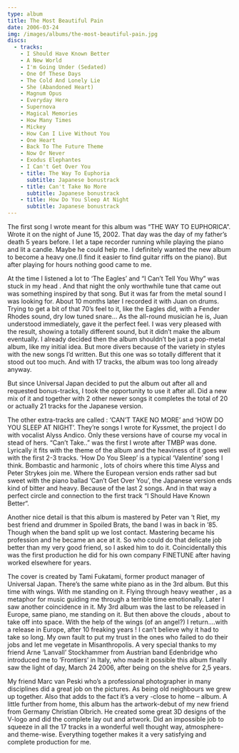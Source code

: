 ```yaml
---
type: album
title: The Most Beautiful Pain
date: 2006-03-24
img: /images/albums/the-most-beautiful-pain.jpg
discs:
  - tracks:
    - I Should Have Known Better
    - A New World
    - I'm Going Under (Sedated)
    - One Of These Days
    - The Cold And Lonely Lie
    - She (Abandoned Heart)
    - Magnum Opus
    - Everyday Hero
    - Supernova
    - Magical Memories
    - How Many Times
    - Mickey
    - How Can I Live Without You
    - One Heart
    - Back To The Future Theme
    - Now Or Never
    - Exodus Elephantes
    - I Can't Get Over You
    - title: The Way To Euphoria
      subtitle: Japanese bonustrack
    - title: Can't Take No More
      subtitle: Japanese bonustrack
    - title: How Do You Sleep At Night
      subtitle: Japanese bonustrack
---
```


The first song I wrote meant for this album was “THE WAY TO EUPHORICA”.
Wrote it on the night of June 15, 2002. That day was the day of my father’s death 5 years before. I let a tape recorder running while playing the piano and lit a candle. Maybe he could help me. I definitely wanted the new album to become a heavy one.(I find it easier to find guitar riffs on the piano).
But after playing for hours nothing good came to me.

At the time I listened a lot to ‘The Eagles’ and “I Can’t Tell You Why” was stuck in my head . And that night the only worthwhile tune that came out was something inspired by that song. But it was far from the metal sound I was looking for. About 10 months later I recorded it with Juan on drums. Trying to get a bit of that 70’s feel to it, like the Eagles did, with a Fender Rhodes sound, dry low tuned snare… As the all-round musician he is, Juan understood immediately, gave it the perfect feel. I was very pleased with the result, showing a totally different sound, but it didn’t make the album eventually. I already decided then the album shouldn’t be just a pop-metal album, like my initial idea. But more divers because of the variety in styles with the new songs I’d written. But this one was so totally different that it stood out too much. And with 17 tracks, the album was too long already anyway.

But since Universal Japan decided to put the album out after all and requested bonus-tracks, I took the opportunity to use it after all. Did a new mix of it and together with 2 other newer songs it completes the total of 20 or actually 21 tracks for the Japanese version.

The other extra-tracks are called : ‘CAN’T TAKE NO MORE’ and ‘HOW DO YOU SLEEP AT NIGHT’. They’re songs I wrote for Kyssmet, the project I do with vocalist Alyss Andico. Only these versions have of course my vocal in stead of hers. “Can’t Take..” was the first I wrote after TMBP was done. Lyrically it fits with the theme of the album and the heaviness of it goes well with the first 2-3 tracks. ‘How Do You Sleep’ is a typical ‘Valentine’ song I think. Bombastic and harmonic , lots of choirs where this time Alyss and Peter Strykes join me. Where the European version ends rather sad but sweet with the piano ballad ‘Can’t Get Over You’, the Japanese version ends kind of bitter and heavy. Because of the last 2 songs. And in that way a perfect circle and connection to the first track “I Should Have Known Better“.

Another nice detail is that this album is mastered by Peter van ‘t Riet,
my best friend and drummer in Spoiled Brats, the band I was in back in ’85. Though when the band split up we lost contact.
Mastering became his profession and he became an ace at it. So who could do that delicate job better than my very good friend, so I asked him to do it. Coincidentally this was the first production he did for his own company FINETUNE after having worked elsewhere for years.

The cover is created by Tami Fukatami, former product manager of Universal Japan.
There’s the same white piano as in the 3rd album. But this time with wings. With me standing on it. Flying through heavy weather , as a metaphor for music guiding me through a terrible time emotionally. Later I saw another coincidence in it. My 3rd album was the last to be released in Europe, same piano, me standing on it. But then above the clouds , about to take off into space. With the help of the wings (of an angel?) I return….with a release in Europe, after 10 freaking years ! I can’t believe why it had to take so long. My own fault to put my trust in the ones who failed to do their jobs and let me vegetate in Misanthropolis.
A very special thanks to my friend Arne ‘Lanvall’ Stockhammer from Austrian band Edenbridge who introduced me to ‘Frontiers’ in Italy, who made it possible this album finally saw the light of day, March 24 2006, after being on the shelve for 2,5 years.

My friend Marc van Peski who’s a professional photographer in many disciplines did a great job on the pictures. As being old neighbours we grew up together. Also that adds to the fact it’s a very -close to home – album. A little further from home, this album has the artwork-debut of my new friend from Germany Christian Olbrich. He created some great 3D designs of the V-logo and did the complete lay out and artwork. Did an impossible job to squeeze in all the 17 tracks in a wonderful well thought way, atmosphere-and theme-wise.
Everything together makes it a very satisfying and complete production for me.